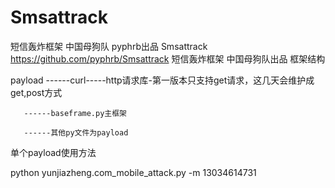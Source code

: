 # Smsattrack
短信轰炸框架 中国母狗队 pyphrb出品
Smsattrack 
https://github.com/pyphrb/Smsattrack 
短信轰炸框架 中国母狗队出品 
框架结构 

payload 
       ------curl-----http请求库-第一版本只支持get请求，这几天会维护成get,post方式 

       ------baseframe.py主框架 

       ------其他py文件为payload 
单个payload使用方法 

python yunjiazheng.com_mobile_attack.py -m 13034614731

